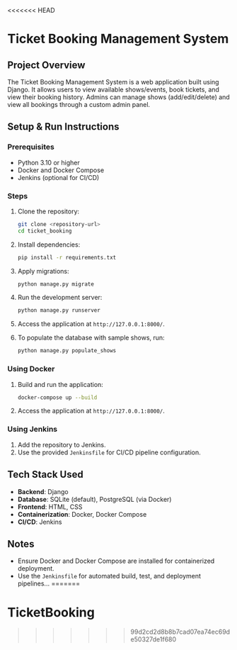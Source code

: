 <<<<<<< HEAD
# Ticket Booking Management System

## Project Overview
The Ticket Booking Management System is a web application built using Django. It allows users to view available shows/events, book tickets, and view their booking history. Admins can manage shows (add/edit/delete) and view all bookings through a custom admin panel.

## Setup & Run Instructions

### Prerequisites
- Python 3.10 or higher
- Docker and Docker Compose
- Jenkins (optional for CI/CD)

### Steps
1. Clone the repository:
   ```bash
   git clone <repository-url>
   cd ticket_booking
   ```

2. Install dependencies:
   ```bash
   pip install -r requirements.txt
   ```

3. Apply migrations:
   ```bash
   python manage.py migrate
   ```

4. Run the development server:
   ```bash
   python manage.py runserver
   ```

5. Access the application at `http://127.0.0.1:8000/`.

6. To populate the database with sample shows, run:
   ```bash
   python manage.py populate_shows
   ```

### Using Docker
1. Build and run the application:
   ```bash
   docker-compose up --build
   ```

2. Access the application at `http://127.0.0.1:8000/`.

### Using Jenkins
1. Add the repository to Jenkins.
2. Use the provided `Jenkinsfile` for CI/CD pipeline configuration.

## Tech Stack Used
- **Backend**: Django
- **Database**: SQLite (default), PostgreSQL (via Docker)
- **Frontend**: HTML, CSS
- **Containerization**: Docker, Docker Compose
- **CI/CD**: Jenkins

## Notes
- Ensure Docker and Docker Compose are installed for containerized deployment.
- Use the `Jenkinsfile` for automated build, test, and deployment pipelines...
=======
# TicketBooking
>>>>>>> 99d2cd2d8b8b7cad07ea74ec69de50327de1f680
